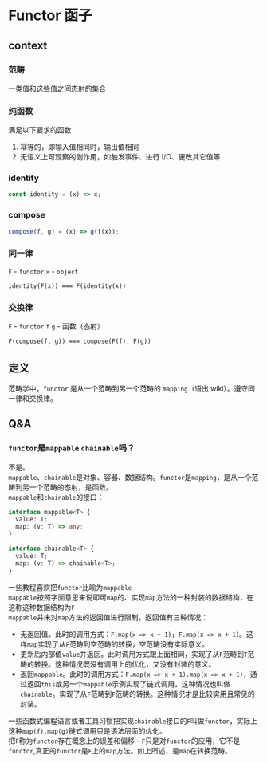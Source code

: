 # Functor 函子

## context

### 范畴

一类值和这些值之间态射的集合

### 纯函数

满足以下要求的函数

1.  幂等的，即输入值相同时，输出值相同
2.  无语义上可观察的副作用，如触发事件、进行 I/O、更改其它值等

### identity

```javascript
const identity = (x) => x;
```

### compose

```javascript
compose(f, g) = (x) => g(f(x));
```

### 同一律

`F` - `functor`
`x` - `object`

```
identity(F(x)) === F(identity(x))
```

### 交换律

`F` - `functor`
`f` `g` - 函数（态射）

```
F(compose(f, g)) === compose(F(f), F(g))
```

## 定义

范畴学中，`functor` 是从一个范畴到另一个范畴的 `mapping`（语出 wiki）。遵守同一律和交换律。

## Q&A

### `functor`是`mappable` `chainable`吗？
不是。  
`mappable`、`chainable`是对象、容器、数据结构。`functor`是`mapping`，是从一个范畴到另一个范畴的态射，是函数。  
   `mappable`和`chainable`的接口：

```typescript
interface mappable<T> {
  value: T;
  map: (v: T) => any;
}

interface chainable<T> {
  value: T;
  map: (v: T) => chainable<T>;
}
```

一些教程喜欢把`functor`比喻为`mappable`  
`mappable`按照字面意思来说即可`map`的、实现`map`方法的一种封装的数据结构，在这称这种数据结构为`F`  
`mappable`并未对`map`方法的返回值进行限制，返回值有三种情况：  

- 无返回值。此时的调用方式：`F.map(x => x + 1); F.map(x => x + 1)`。这样`map`实现了从`F`范畴到空范畴的转换，空范畴没有实际意义。
- 更新后内部值`value`并返回。此时调用方式跟上面相同，实现了从`F`范畴到`T`范畴的转换。这种情况既没有调用上的优化，又没有封装的意义。
- 返回`mappable`。此时的调用方式：`F.map(x => x + 1).map(x => x + 1)`，通过返回`this`或另一个`mappable`示例实现了链式调用，这种情况也叫做`chainable`。实现了从`F`范畴到`F`范畴的转换。这种情况才是比较实用且常见的封装。  

一些函数式编程语言或者工具习惯把实现`chainable`接口的`F`叫做`functor`，实际上这种`map(f).map(g)`链式调用只是语法层面的优化。  
把`F`称为`functor`存在概念上的误差和偏移 - `F`只是对`functor`的应用，它不是`functor`,真正的`functor`是`F`上的`map`方法。如上所述，是`map`在转换范畴。  

